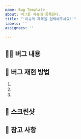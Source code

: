 ```yaml
---
name: Bug Template
about: 버그를 이슈에 등록한다.
title: "'이슈의 제목을 입력해주세요!'"
labels: ''
assignees: ''

---
```


## 🧑‍💻 버그 내용

## 🔎 버그 재현 방법
1.
2.
3.

## 📸 스크린샷

## 📄 참고 사항
